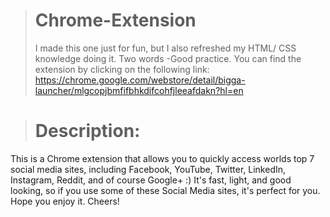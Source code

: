 > # Chrome-Extension
> I made this one just for fun, but I also refreshed my HTML/ CSS knowledge doing it. Two words -Good practice. You can find the extension by clicking on the following link: 
https://chrome.google.com/webstore/detail/bigga-launcher/mlgcopjbmfifbhkdifcohfjleeafdakn?hl=en

> # Description:
This is a Chrome extension that allows you to quickly access worlds top 7 social media sites, including Facebook, YouTube, Twitter, LinkedIn, Instagram, Reddit, and of course Google+ :) It's fast, light, and good looking, so if you use some of these Social Media sites, it's perfect for you. Hope you enjoy it. Cheers!
